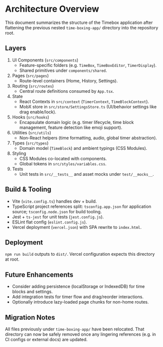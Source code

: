 # Architecture Overview

This document summarizes the structure of the Timebox application after flattening the previous nested `time-boxing-app/` directory into the repository root.

## Layers

1. UI Components (`src/components`)
   - Feature-specific folders (e.g. `TimeBox`, `TimeBoxEditor`, `TimerDisplay`).
   - Shared primitives under `components/shared`.
2. Pages (`src/pages`)
   - Route-level containers (Home, History, Settings).
3. Routing (`src/routes`)
   - Central route definitions consumed by `App.tsx`.
4. State
   - React Contexts in `src/context` (`TimerContext`, `TimeBlockContext`).
   - MobX store in `src/store/SettingsStore.ts` (UI/behavior settings like drag enable/lock).
5. Hooks (`src/hooks`)
   - Encapsulate domain logic (e.g. timer lifecycle, time block management, feature detection like emoji support).
6. Utilities (`src/utils`)
   - Non-React helpers (time formatting, audio, global timer abstraction).
7. Types (`src/types`)
   - Domain model (`TimeBlock`) and ambient typings (CSS Modules).
8. Styling
   - CSS Modules co-located with components.
   - Global tokens in `src/styles/variables.css`.
9. Tests
   - Unit tests in `src/__tests__` and asset mocks under `test/__mocks__`.

## Build & Tooling

- Vite (`vite.config.ts`) handles dev + build.
- TypeScript project references split: `tsconfig.app.json` for application source; `tsconfig.node.json` for build tooling.
- Jest + `ts-jest` for unit tests (`jest.config.js`).
- ESLint flat config (`eslint.config.js`).
- Vercel deployment (`vercel.json`) with SPA rewrite to `index.html`.

## Deployment

`npm run build` outputs to `dist/`. Vercel configuration expects this directory at root.

## Future Enhancements

- Consider adding persistence (localStorage or IndexedDB) for time blocks and settings.
- Add integration tests for timer flow and drag/reorder interactions.
- Optionally introduce lazy-loaded page chunks for non-home routes.

## Migration Notes

All files previously under `time-boxing-app/` have been relocated. That directory can now be safely removed once any lingering references (e.g. in CI configs or external docs) are updated.
